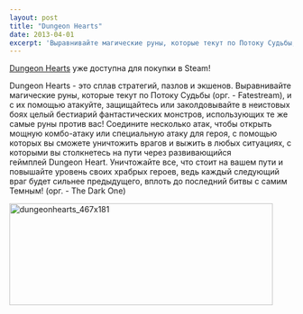 ```yaml
---
layout: post
title: "Dungeon Hearts"
date: 2013-04-01
excerpt: 'Выравнивайте магические руны, которые текут по Потоку Судьбы, и с их помощью атакуйте, защищайтесь или заколдовывайте в неистовых боях целый бестиарий фантастических монстров, использующих те же самые руны против вас! Соедините несколько атак, чтобы открыть мощную комбо-атаку или специальную атаку для героя. Уничтожайте все, что стоит на вашем пути и повышайте уровень своих храбрых героев, ведь каждый следующий враг будет сильнее предыдущего, вплоть до последний битвы с самим Темным!'
---
```


<a href="http://store.steampowered.com/app/229520/" target="_blank">Dungeon Hearts</a> уже доступна для покупки в Steam!

Dungeon Hearts - это сплав стратегий, пазлов и экшенов. Выравнивайте магические руны, которые текут по Потоку Судьбы (орг. - Fatestream), и с их помощью атакуйте, защищайтесь или заколдовывайте в неистовых боях целый бестиарий фантастических монстров, использующих те же самые руны против вас! Соедините несколько атак, чтобы открыть мощную комбо-атаку или специальную атаку для героя, с помощью которых вы сможете уничтожить врагов и выжить в любых ситуациях, с которыми вы столкнетесь на пути через развивающийся геймплей Dungeon Heart. Уничтожайте все, что стоит на вашем пути и повышайте уровень своих храбрых героев, ведь каждый следующий враг будет сильнее предыдущего, вплоть до последний битвы с самим Темным! (орг. - The Dark One)

<a href="http://store.steampowered.com/app/229520/" target="_blank"><img class="aligncenter size-full wp-image-1834" alt="dungeonhearts_467x181" src="http://gamersoul.ru/wp-content/uploads/2013/04/dungeonhearts_467x181.jpg" width="467" height="181" /></a>